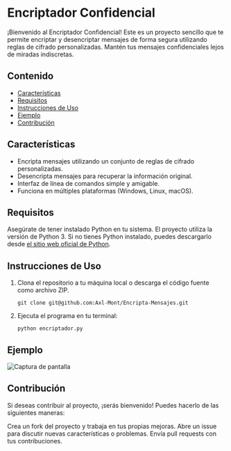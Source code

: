 # Encriptador Confidencial

¡Bienvenido al Encriptador Confidencial! Este es un proyecto sencillo que te permite encriptar y desencriptar mensajes de forma segura utilizando reglas de cifrado personalizadas. Mantén tus mensajes confidenciales lejos de miradas indiscretas.

## Contenido

- [Características](#características)
- [Requisitos](#requisitos)
- [Instrucciones de Uso](#instrucciones-de-uso)
- [Ejemplo](#ejemplo)
- [Contribución](#contribución)

## Características

- Encripta mensajes utilizando un conjunto de reglas de cifrado personalizadas.
- Desencripta mensajes para recuperar la información original.
- Interfaz de línea de comandos simple y amigable.
- Funciona en múltiples plataformas (Windows, Linux, macOS).

## Requisitos

Asegúrate de tener instalado Python en tu sistema. El proyecto utiliza la versión de Python 3. Si no tienes Python instalado, puedes descargarlo desde [el sitio web oficial de Python](https://www.python.org/downloads/).

## Instrucciones de Uso

1. Clona el repositorio a tu máquina local o descarga el código fuente como archivo ZIP.

   ```
   git clone git@github.com:Axl-Mont/Encripta-Mensajes.git

2. Ejecuta el programa en tu terminal:

    ```
    python encriptador.py
    ```

## Ejemplo

![Captura de pantalla](https://raw.githubusercontent.com/Axl-Mont/Encripta-Mensajes/main/ejemplo.jpg)

## Contribución

Si deseas contribuir al proyecto, ¡serás bienvenido! Puedes hacerlo de las siguientes maneras:

Crea un fork del proyecto y trabaja en tus propias mejoras.
Abre un issue para discutir nuevas características o problemas.
Envía pull requests con tus contribuciones.




